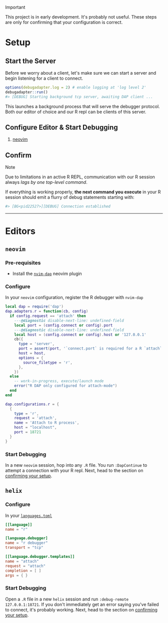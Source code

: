 > [!IMPORTANT]  
> This project is in early development. It's probably not useful. These steps
> are only for confirming that your configuration is correct.

# Setup

## Start the Server

Before we worry about a client, let's make sure we can start a server and begin
listening for a client to connect.

```r
options(debugadapter.log = 2) # enable logging at 'log level 2'
debugadapter::run()
#> [DEBUG] Starting background tcp server, awaiting DAP client ...
```

This launches a background process that will serve the debugger protocol. Both
our editor of choice and our R repl can be clients of this server.

## Configure Editor & Start Debugging

1. [neovim](#neovim)

## Confirm

> [!NOTE]  
> Due to limitations in an active R REPL, communication with our R session
> always _lags by one top-level command_.

If everything is working properly, **the next command you execute** in your R
session should emit a flurry of debug statements starting with:

```r
#> [BG<pid22527>][DEBUG] Connection established
```

---

# Editors

## `neovim`

### Pre-requisites

* Install the [`nvim-dap`](https://github.com/mfussenegger/nvim-dap) neovim plugin

### Configure

In your `neovim` configuration, register the R debugger with `nvim-dap`

```lua
local dap = require('dap')
dap.adapters.r = function(cb, config)
  if config.request == 'attach' then
    ---@diagnostic disable-next-line: undefined-field
    local port = (config.connect or config).port
    ---@diagnostic disable-next-line: undefined-field
    local host = (config.connect or config).host or '127.0.0.1'
    cb({
      type = 'server',
      port = assert(port, '`connect.port` is required for a R `attach` configuration'),
      host = host,
      options = {
        source_filetype = 'r',
      },
    })
  else
    -- work-in-progress, execute/launch mode
    error("R DAP only configured for attach-mode")
  end
end

dap.configurations.r = {
  {
    type = 'r',
    request = 'attach',
    name = 'Attach to R process',
    host = "localhost",
    port = 18721
  }
}
```

### Start Debugging

In a new `neovim` session, hop into any `.R` file. You run `:DapContinue` to
attempt a connection with your R repl. Next, head to the section on
[confirming your setup](#confirm).

## `helix`

### Configure

In your [`languages.toml`](https://docs.helix-editor.com/languages.html)

```toml
[[language]]
name = "r"

[language.debugger]
name = "r debugger"
transport = "tcp"

[[language.debugger.templates]]
name = "attach"
request = "attach"
completion = [ ]
args = { }
```

### Start Debugging

Open a `.R` file in a new `helix` session and run 
`:debug-remote 127.0.0.1:18721`. If you don't immediately get an error saying
you've failed to connect, it's probably working. Next, head to the section on
[confirming your setup](#confirm).

